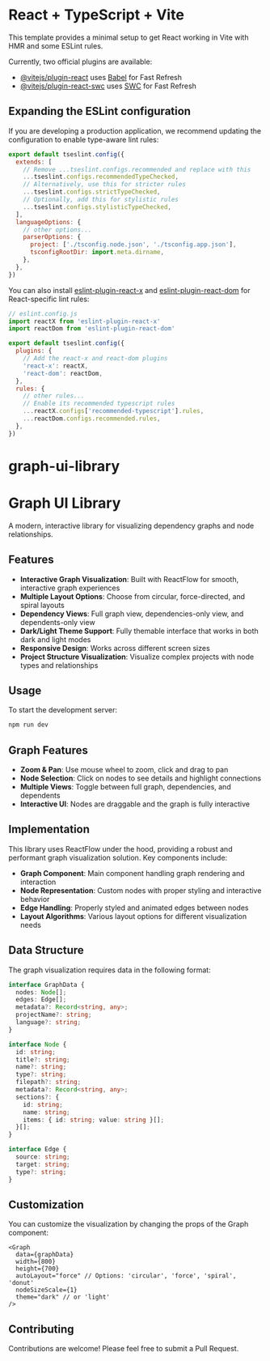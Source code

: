 # React + TypeScript + Vite

This template provides a minimal setup to get React working in Vite with HMR and some ESLint rules.

Currently, two official plugins are available:

- [@vitejs/plugin-react](https://github.com/vitejs/vite-plugin-react/blob/main/packages/plugin-react/README.md) uses [Babel](https://babeljs.io/) for Fast Refresh
- [@vitejs/plugin-react-swc](https://github.com/vitejs/vite-plugin-react-swc) uses [SWC](https://swc.rs/) for Fast Refresh

## Expanding the ESLint configuration

If you are developing a production application, we recommend updating the configuration to enable type-aware lint rules:

```js
export default tseslint.config({
  extends: [
    // Remove ...tseslint.configs.recommended and replace with this
    ...tseslint.configs.recommendedTypeChecked,
    // Alternatively, use this for stricter rules
    ...tseslint.configs.strictTypeChecked,
    // Optionally, add this for stylistic rules
    ...tseslint.configs.stylisticTypeChecked,
  ],
  languageOptions: {
    // other options...
    parserOptions: {
      project: ['./tsconfig.node.json', './tsconfig.app.json'],
      tsconfigRootDir: import.meta.dirname,
    },
  },
})
```

You can also install [eslint-plugin-react-x](https://github.com/Rel1cx/eslint-react/tree/main/packages/plugins/eslint-plugin-react-x) and [eslint-plugin-react-dom](https://github.com/Rel1cx/eslint-react/tree/main/packages/plugins/eslint-plugin-react-dom) for React-specific lint rules:

```js
// eslint.config.js
import reactX from 'eslint-plugin-react-x'
import reactDom from 'eslint-plugin-react-dom'

export default tseslint.config({
  plugins: {
    // Add the react-x and react-dom plugins
    'react-x': reactX,
    'react-dom': reactDom,
  },
  rules: {
    // other rules...
    // Enable its recommended typescript rules
    ...reactX.configs['recommended-typescript'].rules,
    ...reactDom.configs.recommended.rules,
  },
})
```
# graph-ui-library

# Graph UI Library

A modern, interactive library for visualizing dependency graphs and node relationships.

## Features

- **Interactive Graph Visualization**: Built with ReactFlow for smooth, interactive graph experiences
- **Multiple Layout Options**: Choose from circular, force-directed, and spiral layouts
- **Dependency Views**: Full graph view, dependencies-only view, and dependents-only view
- **Dark/Light Theme Support**: Fully themable interface that works in both dark and light modes
- **Responsive Design**: Works across different screen sizes
- **Project Structure Visualization**: Visualize complex projects with node types and relationships

## Usage

To start the development server:

```bash
npm run dev
```

## Graph Features

- **Zoom & Pan**: Use mouse wheel to zoom, click and drag to pan
- **Node Selection**: Click on nodes to see details and highlight connections
- **Multiple Views**: Toggle between full graph, dependencies, and dependents
- **Interactive UI**: Nodes are draggable and the graph is fully interactive

## Implementation

This library uses ReactFlow under the hood, providing a robust and performant graph visualization solution. Key components include:

- **Graph Component**: Main component handling graph rendering and interaction
- **Node Representation**: Custom nodes with proper styling and interactive behavior
- **Edge Handling**: Properly styled and animated edges between nodes
- **Layout Algorithms**: Various layout options for different visualization needs

## Data Structure

The graph visualization requires data in the following format:

```typescript
interface GraphData {
  nodes: Node[];
  edges: Edge[];
  metadata?: Record<string, any>;
  projectName?: string;
  language?: string;
}

interface Node {
  id: string;
  title?: string;
  name?: string;
  type?: string;
  filepath?: string;
  metadata?: Record<string, any>;
  sections?: {
    id: string;
    name: string;
    items: { id: string; value: string }[];
  }[];
}

interface Edge {
  source: string;
  target: string;
  type?: string;
}
```

## Customization

You can customize the visualization by changing the props of the Graph component:

```tsx
<Graph 
  data={graphData} 
  width={800} 
  height={700} 
  autoLayout="force" // Options: 'circular', 'force', 'spiral', 'donut'
  nodeSizeScale={1}
  theme="dark" // or 'light'
/>
```

## Contributing

Contributions are welcome! Please feel free to submit a Pull Request.

